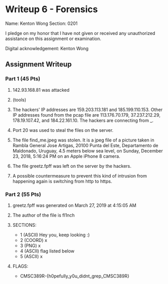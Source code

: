 # Writeup 6 - Forensics

Name: Kenton Wong
Section: 0201

I pledge on my honor that I have not given or received any unauthorized assistance on this assignment or examination.

Digital acknowledgement: Kenton Wong

## Assignment Writeup

### Part 1 (45 Pts)

1. 142.93.168.81 was attacked

2. (tools)

3. The hackers' IP addresses are 159.203.113.181 and 185.199.110.153. Other IP addresses found from the pcap file are 113.176.70.179, 37.237.212.29, 178.19.107.42, and 184.22.161.10. The hackers are connecting from _.

4. Port 20 was used to steal the files on the server.

5. The file find_me.jpeg was stolen. It is a jpeg file of a picture taken in Rambla General Jose Artigas, 20100 Punta del Este, Departamento de Maldonado, Uruguay, 4.5 meters below sea level, on Sunday, December 23, 2018, 5:16:24 PM on an Apple iPhone 8 camera.

6. The file greetz.fpff was left on the server by the hackers.

7. A possible countermeasure to prevent this kind of intrusion from happening again is switching from http to https.

### Part 2 (55 Pts)

1. greetz.fpff was generated on March 27, 2019 at 4:15:05 AM

2. The author of the file is fl1nch

3. SECTIONS:
	- 1	(ASCII)	Hey you, keep looking :)
	- 2	(COORD)	x
	- 3	(PNG)	x
	- 4	(ASCII)	flag listed below
	- 5	(ASCII)	x

4. FLAGS:
	- CMSC389R-{h0pefully_y0u_didnt_grep_CMSC389R}
